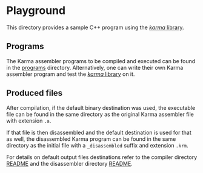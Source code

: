 # Playground

This directory provides a sample C++ program using
the [*karma* library](../include).

## Programs

The Karma assembler programs to be compiled and executed can be found in
the [programs](../programs) directory. Alternatively, one can write their own
Karma assembler program and test the [*karma* library](../include) on it.

## Produced files

After compilation, if the default binary destination was used, the executable
file can be found in the same directory as the original Karma assembler file
with extension `.a`.

If that file is then disassembled and the default destination is used for that
as well, the disassembled Karma program can be found in the same directory
as the initial file with a `_disassembled` suffix and extension `.krm`.

For details on default output files destinations refer to
the compiler directory [README](../include/compiler/README.md) and
the disassembler directory [README](../include/disassembler/README.md).
